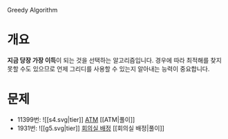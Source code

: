 Greedy Algorithm
# 개요
**지금 당장 가장 이득**이 되는 것을 선택하는 알고리즘입니다.
경우에 따라 최적해를 찾지 못할 수도 있으므로 언제 그리디를 사용할 수 있는지 알아내는 능력이 중요합니다.
# 문제
- 11399번: ![[s4.svg|tier]] [ATM](https://www.acmicpc.net/problem/11399) [[ATM|풀이]]
- 1931번: ![[g5.svg|tier]] [회의실 배정](https://www.acmicpc.net/problem/1931) [[회의실 배정|풀이]]